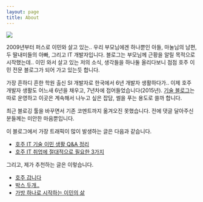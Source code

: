 ```yaml
---
layout: page
title: About
---
```


![](http://i.imgur.com/eRNVcbM.jpg)

2009년부터 퍼스로 이민와 살고 있는.. 우리 부모님에겐 하나뿐인 아들, 마눌님의 남편, 두 딸내미들의 아빠, 그리고 IT 개발자입니다. 블로그는 부모님께 근황을 알릴 목적으로 시작했는데.. 이민 와서 살고 있는 저의 소식, 생각들을 하나둘 올리다보니 점점 호주 이민 전문 블로그가 되어 가고 있는듯 합니다.  

가장 흔하디 흔한 학원 출신 SI 개발자로 한국에서 6년 개발자 생활하다가.. 이제 호주 개발자 생활도 어느새 6년을 채우고, 7년차에 접어들었습니다(2015년). [기술 블로그](http://ahkim.com)는  따로 운영하고 이곳은 계속해서 나누고 싶은 잡담, 썰을 푸는 용도로 쓸까 합니다. 

최근 블로깅 툴을 바꾸면서 기존 코멘트까지 옮겨오진 못했습니다. 전에 댓글 달아주신 분들께는 미안한 마음뿐입니다. 

이 블로그에서 가장 트래픽이 많이 발생하는 글은 다음과 같습니다. 

- [호주 IT 기술 이민 생활 Q&A 정리](http://blog.ahkim.com/australia-IT-qna.html)
- [호주 IT 취업에 절대적으로 필요한 3가지](http://blog.ahkim.com/getting-ITJob-3-components.html)

그리고, 제가 추천하는 글은 이렇습니다. 

- [호주 갑니다](http://blog.ahkim.com/my-way.html)
- [박스 두개..](http://blog.ahkim.com/out-with-boxes.html)
- [가방 하나로 시작하는 이민의 삶](http://blog.ahkim.com/Life-from-a-suitcase.html)

